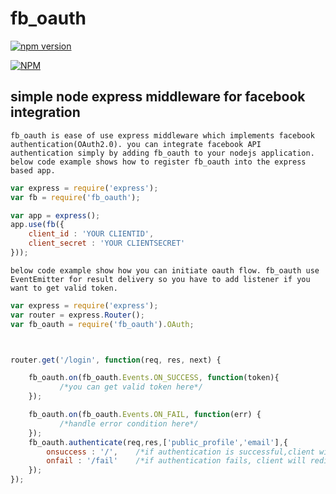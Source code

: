 
# fb_oauth
[![npm version](https://badge.fury.io/js/fb_oauth.svg)](https://badge.fury.io/js/fb_oauth)

[![NPM](https://nodei.co/npm/fb_oauth.png?downloads=true&downloadRank=true&stars=true)](https://nodei.co/npm/fb_oauth/)

## simple node express middleware for facebook integration
    fb_oauth is ease of use express middleware which implements facebook authentication(OAuth2.0). you can integrate facebook API authentication simply by adding fb_oauth to your nodejs application. below code example shows how to register fb_oauth into the express based app.

```javascript
var express = require('express');
var fb = require('fb_oauth');

var app = express();
app.use(fb({
    client_id : 'YOUR CLIENTID',
    client_secret : 'YOUR CLIENTSECRET'
}));
```

    below code example show how you can initiate oauth flow. fb_oauth use EventEmitter for result delivery so you have to add listener if you want to get valid token.
```javascript
var express = require('express');
var router = express.Router();
var fb_oauth = require('fb_oauth').OAuth;



router.get('/login', function(req, res, next) {

    fb_oauth.on(fb_oauth.Events.ON_SUCCESS, function(token){
           /*you can get valid token here*/
    });

    fb_oauth.on(fb_oauth.Events.ON_FAIL, function(err) {
           /*handle error condition here*/
    });
    fb_oauth.authenticate(req,res,['public_profile','email'],{
        onsuccess : '/',    /*if authentication is successful,client will redirect to '/' */
        onfail : '/fail'    /*if authentication fails, client will redirect to '/fail' */
    });
});
```




